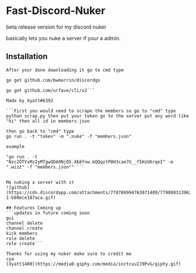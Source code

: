 # Fast-Discord-Nuker
beta release version for my discord nuker

basically lets you nuke a server if your a admin.

## Installation
```Download golang https://golang.org/
After your done downloading it go to cmd type

go get github.com/bwmarrin/discordgo

go get github.com/urfave/cli/v2```

Made by Xyatt#6392

```First you would need to scrape the members so go to "cmd" type python scrap.py then put your token go to the server put any word like "hi" then all id in members.json

then go back to "cmd" type 
go run . -t "token" -m ".nuke" -f "members.json"

example 

"go run . -t "Nzc2OTYxMzIyMTgwODA0NjQ5.X68fnw.bQQqztP0H3cae7U__f5HzUKrqeI" -m ".wizz" -f "members.json"" ```


Me nuking a server with it
![github](https://cdn.discordapp.com/attachments/778786994763071489/779008313962004540/ezgif-1-b80ece187aca.gif)

## Features Coming up
```updates in future coming soon
gui
channel delete
channel create
kick members
role delete
role create```

Thanks for using my nuker make sure to credit me
cya
[Xyatt1400](https://media0.giphy.com/media/inctcuuIJ9PvG/giphy.gif)
